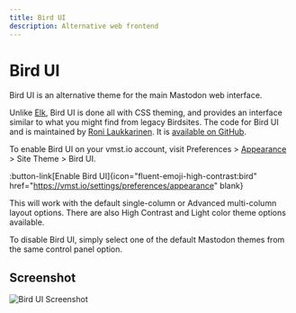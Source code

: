 ```yaml
---
title: Bird UI
description: Alternative web frontend
---
```


# Bird UI

Bird UI is an alternative theme for the main Mastodon web interface.

Unlike [Elk](/clients/elk), Bird UI is done all with CSS theming, and provides an interface similar to what you might find from legacy Birdsites.
The code for Bird UI and is maintained by [Roni Laukkarinen](https://vmst.io/@rolle@mementomori.social).
It is [available on GitHub](https://github.com/ronilaukkarinen/mastodon-bird-ui).

To enable Bird UI on your vmst.io account, visit Preferences > [Appearance](https://vmst.io/settings/preferences/appearance) > Site Theme > Bird UI.

:button-link[Enable Bird UI]{icon="fluent-emoji-high-contrast:bird" href="https://vmst.io/settings/preferences/appearance" blank}

This will work with the default single-column or Advanced multi-column layout options.
There are also High Contrast and Light color theme options available.

To disable Bird UI, simply select one of the default Mastodon themes from the same control panel option.

## Screenshot

![Bird UI Screenshot](/elephant-screenshot.png)